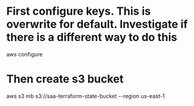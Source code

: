 # First configure keys. This is overwrite for default. Investigate if there is a different way to do this
aws configure

# Then create s3 bucket 
aws s3 mb s3://saa-terraform-state-bucket --region us-east-1